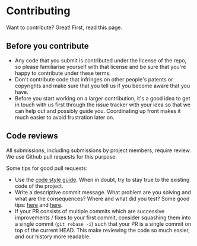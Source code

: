 # Contributing

Want to contribute? Great! First, read this page.

## Before you contribute

- Any code that you submit is contributed under the license of the repo, 
  so please familiarise yourself with that license and be sure that you're 
  happy to contribute under these terms.
- Don't contribute code that infringes on other people's patents or copyrights 
  and make sure that you tell us if you become aware that you have. 
- Before you start working on a larger contribution, it's a good idea to get in 
  touch with us first through the issue tracker with your idea so that we can 
  help out and possibly guide you. Coordinating up front makes it much easier to 
  avoid frustration later on.

## Code reviews
All submissions, including submissions by project members, require review. We
use Github pull requests for this purpose.

Some tips for good pull requests:
- Use the 
  [code style guide](https://google.github.io/styleguide/cppguide.html).
  When in doubt, try to stay true to the existing code of the project.
- Write a descriptive commit message. What problem are you solving and what
  are the consequences? Where and what did you test? Some good tips:
  [here](http://robots.thoughtbot.com/5-useful-tips-for-a-better-commit-message)
  and [here](https://www.kernel.org/doc/Documentation/SubmittingPatches).
- If your PR consists of multiple commits which are successive improvements /
  fixes to your first commit, consider squashing them into a single commit
  (`git rebase -i`) such that your PR is a single commit on top of the current
  HEAD. This make reviewing the code so much easier, and our history more
  readable.
